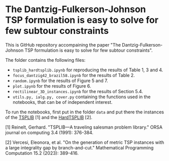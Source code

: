 # The Dantzig-Fulkerson-Johnson TSP formulation is easy to solve for few subtour constraints

This is GitHub repository accompaining the paper "The Dantzig-Fulkerson-Johnson TSP formulation is easy to solve for few subtour constraints".

The folder contains the following files:

- `tsplib_hardtsplib.ipynb`  for reproducing the results of Table 1, 3 and 4.
- `focus_dantzig42_brazil58.ipynb` for the results of Table 2.
- `random.ipynb` for the results of Figure 5 and 7. 
- `plot.ipynb` for the results of Figure 6.
- `rectilinear_3D_instances.ipynb` for the results of Section 5.4.
- `utils.py, ialg.py, cover.py` containing the functions used in the notebooks, that can be of independent interest.

To run the notebooks, first put in the folder `data` and put there the instances of the [TSPLIB](http://comopt.ifi.uni-heidelberg.de/software/TSPLIB95/) [1] and the [HardTSPLIB](https://github.com/eleonoravercesi/HardTSPLIB/) [2].

[1] Reinelt, Gerhard. "TSPLIB—A traveling salesman problem library." ORSA journal on computing 3.4 (1991): 376-384.


[2] Vercesi, Eleonora, et al. "On the generation of metric TSP instances with a large integrality gap by branch-and-cut." Mathematical Programming Computation 15.2 (2023): 389-416.


